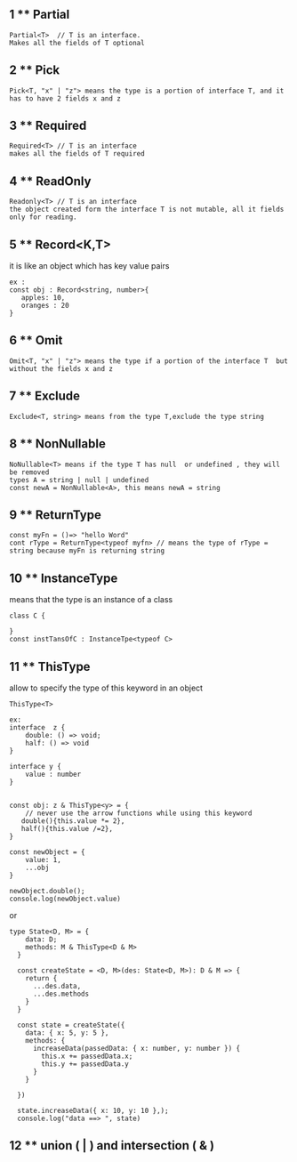 ## 1 \*\* Partial

```
Partial<T>  // T is an interface.
Makes all the fields of T optional
```

## 2 \*\* Pick

```
Pick<T, "x" | "z"> means the type is a portion of interface T, and it has to have 2 fields x and z
```

## 3 \*\* Required

```
Required<T> // T is an interface
makes all the fields of T required
```

## 4 \*\* ReadOnly

```
Readonly<T> // T is an interface
the object created form the interface T is not mutable, all it fields only for reading.
```

## 5 \*\* Record<K,T>

it is like an object which has key value pairs

```
ex :
const obj : Record<string, number>{
   apples: 10,              
   oranges : 20
}
```

## 6 \*\* Omit

```
Omit<T, "x" | "z"> means the type if a portion of the interface T  but without the fields x and z
```

## 7 \*\* Exclude

```
Exclude<T, string> means from the type T,exclude the type string
```

## 8 \*\* NonNullable

```
NoNullable<T> means if the type T has null  or undefined , they will be removed
types A = string | null | undefined
const newA = NonNullable<A>, this means newA = string
```

## 9 \*\* ReturnType

```
const myFn = ()=> "hello Word"
cont rType = ReturnType<typeof myfn> // means the type of rType = string because myFn is returning string
```

## 10 \*\* InstanceType

means that the type is an instance of a class

```
class C {

}
const instTansOfC : InstanceTpe<typeof C>

```

## 11 \*\* ThisType

allow to specify the type of this keyword in an object

```
ThisType<T>

ex:
interface  z {
    double: () => void;
    half: () => void
}

interface y {
    value : number
}


const obj: z & ThisType<y> = {
    // never use the arrow functions while using this keyword
   double(){this.value *= 2},
   half(){this.value /=2},
}

const newObject = {
    value: 1,
    ...obj
}

newObject.double();
console.log(newObject.value)
```

or

```
type State<D, M> = {
    data: D;
    methods: M & ThisType<D & M>
  }

  const createState = <D, M>(des: State<D, M>): D & M => {
    return {
      ...des.data,
      ...des.methods
    }
  }

  const state = createState({
    data: { x: 5, y: 5 },
    methods: {
      increaseData(passedData: { x: number, y: number }) {
        this.x += passedData.x;
        this.y += passedData.y
      }
    }

  })

  state.increaseData({ x: 10, y: 10 },);
  console.log("data ==> ", state)
```

## 12 \*\* union ( | ) and intersection ( & )
